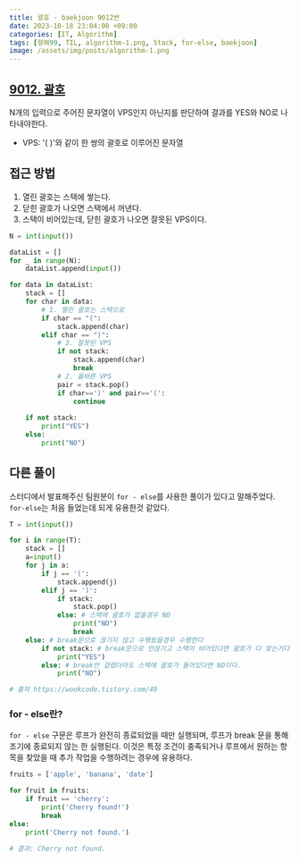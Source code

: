 ```yaml
---
title: 괄호 - baekjoon 9012번
date: 2023-10-18 23:04:00 +09:00
categories: [IT, Algorithm]
tags: [항해99, TIL, algorithm-1.png, Stack, for-else, baekjoon]
image: /assets/img/posts/algorithm-1.png
---
```


## [9012. 괄호](https://www.acmicpc.net/problem/9012)

N개의 입력으로 주어진 문자열이 VPS인지 아닌지를 판단하여 결과를 YES와 NO로 나타내야한다.
+ VPS: '( )'와 같이 한 쌍의 괄호로 이루어진 문자열


## 접근 방법
1. 열린 괄호는 스택에 쌓는다.
2. 닫힌 괄호가 나오면 스택에서 꺼낸다.
3. 스택이 비어있는데, 닫힌 괄호가 나오면 잘못된 VPS이다.

```python
N = int(input())

dataList = []
for _ in range(N):
    dataList.append(input())

for data in dataList:
    stack = []
    for char in data:
        # 1. 열린 괄호는 스택으로
        if char == "(":
            stack.append(char)
        elif char == ")":
            # 3. 잘못된 VPS
            if not stack:
                stack.append(char)
                break
            # 2. 옳바른 VPS
            pair = stack.pop()
            if char==')' and pair=='(':
                continue
    
    if not stack:
        print("YES")
    else:
        print("NO")
```

## 다른 풀이
스터디에서 발표해주신 팀원분이 `for - else`를 사용한 풀이가 있다고 말해주었다. `for-else`는 처음 들었는데 되게 유용한것 같았다.

```python
T = int(input())

for i in range(T):
    stack = []
    a=input()
    for j in a:
        if j == '(':
            stack.append(j)
        elif j == ')':
            if stack:
                stack.pop()
            else: # 스택에 괄호가 없을경우 NO
                print("NO")
                break
    else: # break문으로 끊기지 않고 수행됬을경우 수행한다
        if not stack: # break문으로 안끊기고 스택이 비어있다면 괄호가 다 맞는거다.
            print("YES")
        else: # break안 걸렸더라도 스택에 괄호가 들어있다면 NO이다.
            print("NO")

# 출처 https://wookcode.tistory.com/49
```



### for - else란?

`for - else` 구문은 루프가 완전히 종료되었을 때만 실행되며, 루프가 break 문을 통해 조기에 종료되지 않는 한 실행된다. 이것은 특정 조건이 충족되거나 루프에서 원하는 항목을 찾았을 때 추가 작업을 수행하려는 경우에 유용하다.

```python
fruits = ['apple', 'banana', 'date']

for fruit in fruits:
    if fruit == 'cherry':
        print('Cherry found!')
        break
else:
    print('Cherry not found.')
	
# 결과: Cherry not found.
```